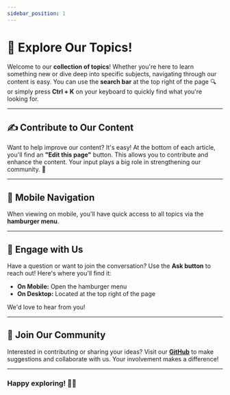 ```yaml
---
sidebar_position: 1
---
```


# 🌟 Explore Our Topics!

Welcome to our **collection of topics**! Whether you're here to learn something new or dive deep into specific subjects, navigating through our content is easy. You can use the **search bar** at the top right of the page 🔍 or simply press **Ctrl + K** on your keyboard to quickly find what you're looking for.

---

## ✍️ Contribute to Our Content

Want to help improve our content? It's easy! At the bottom of each article, you'll find an **"Edit this page"** button. This allows you to contribute and enhance the content. Your input plays a big role in strengthening our community. 💪

---

## 📱 Mobile Navigation

When viewing on mobile, you'll have quick access to all topics via the **hamburger menu**.

---

## 💬 Engage with Us

Have a question or want to join the conversation? Use the **Ask button** to reach out! Here's where you'll find it:

- **On Mobile:** Open the hamburger menu
- **On Desktop:** Located at the top right of the page

We'd love to hear from you!

---

## 🤝 Join Our Community

Interested in contributing or sharing your ideas? Visit our [**GitHub**](https://github.com/NeutralAXIS/NeutralAXIS.github.io/blob/main/sidebars.js) to make suggestions and collaborate with us. Your involvement makes a difference!

---

### Happy exploring! 🎉✨

